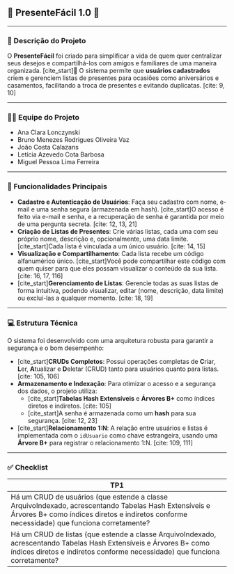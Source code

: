 <h2>🎁 PresenteFácil 1.0 🎁</h2>

---

### 📝 Descrição do Projeto

O **PresenteFácil** foi criado para simplificar a vida de quem quer centralizar seus desejos e compartilhá-los com amigos e familiares de uma maneira organizada. [cite_start]🎉 O sistema permite que **usuários cadastrados** criem e gerenciem listas de presentes para ocasiões como aniversários e casamentos, facilitando a troca de presentes e evitando duplicatas. [cite: 9, 10]

---

### 🧑‍💻 Equipe do Projeto

* Ana Clara Lonczynski
* Bruno Menezes Rodrigues Oliveira Vaz
* João Costa Calazans
* Letícia Azevedo Cota Barbosa 
* Miguel Pessoa Lima Ferreira

---

### 🚀 Funcionalidades Principais

* **Cadastro e Autenticação de Usuários**: Faça seu cadastro com nome, e-mail e uma senha segura (armazenada em hash). [cite_start]O acesso é feito via e-mail e senha, e a recuperação de senha é garantida por meio de uma pergunta secreta. [cite: 12, 13, 21]
* **Criação de Listas de Presentes**: Crie várias listas, cada uma com seu próprio nome, descrição e, opcionalmente, uma data limite. [cite_start]Cada lista é vinculada a um único usuário. [cite: 14, 15]
* **Visualização e Compartilhamento**: Cada lista recebe um código alfanumérico único. [cite_start]Você pode compartilhar este código com quem quiser para que eles possam visualizar o conteúdo da sua lista. [cite: 16, 17, 116]
* [cite_start]**Gerenciamento de Listas**: Gerencie todas as suas listas de forma intuitiva, podendo visualizar, editar (nome, descrição, data limite) ou excluí-las a qualquer momento. [cite: 18, 19]

---

### 💻 Estrutura Técnica

O sistema foi desenvolvido com uma arquitetura robusta para garantir a segurança e o bom desempenho:

* [cite_start]**CRUDs Completos**: Possui operações completas de **C**riar, **L**er, **A**tualizar e **D**eletar (CRUD) tanto para usuários quanto para listas. [cite: 105, 106]
* **Armazenamento e Indexação**: Para otimizar o acesso e a segurança dos dados, o projeto utiliza:
    * [cite_start]**Tabelas Hash Extensíveis** e **Árvores B+** como índices diretos e indiretos. [cite: 105]
    * [cite_start]A senha é armazenada como um **hash** para sua segurança. [cite: 12, 23]
* [cite_start]**Relacionamento 1:N**: A relação entre usuários e listas é implementada com o `idUsuario` como chave estrangeira, usando uma **Árvore B+** para registrar o relacionamento 1:N. [cite: 109, 111]

---

### ✅ Checklist

|TP1|
|---|
|Há um CRUD de usuários (que estende a classe ArquivoIndexado, acrescentando Tabelas Hash Extensíveis e Árvores B+ como índices diretos e indiretos conforme necessidade) que funciona corretamente?|[]|
|Há um CRUD de listas (que estende a classe ArquivoIndexado, acrescentando Tabelas Hash Extensíveis e Árvores B+ como índices diretos e indiretos conforme necessidade) que funciona corretamente?|[]|
